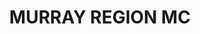 ---
lastmod: '2025-04-06T06:05:20+00:00'
latitude: -35.3861
layout: suburb
longitude: 143.744
postcode: '2708'
state: NSW
title: MURRAY REGION MC
url: /nsw/murray-region-mc/
---